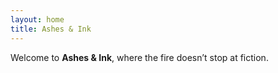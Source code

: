 ```yaml
---
layout: home
title: Ashes & Ink
---
```


Welcome to **Ashes & Ink**, where the fire doesn’t stop at fiction.
